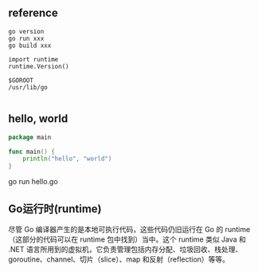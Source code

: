 ## reference
```
go version
go run xxx
go build xxx

import runtime
runtime.Version()

$GOROOT
/usr/lib/go


```

## hello, world
```go
package main

func main() {
    println("hello", "world")
}
```
go run hello.go

## Go运行时(runtime)
尽管 Go 编译器产生的是本地可执行代码，这些代码仍旧运行在 Go 的 runtime（这部分的代码可以在 runtime 包中找到）当中。这个 runtime 类似 Java 和 .NET 语言所用到的虚拟机，它负责管理包括内存分配、垃圾回收、栈处理、goroutine、channel、切片（slice）、map 和反射（reflection）等等。
